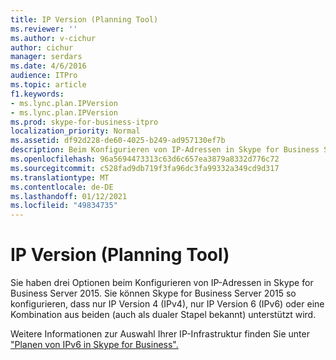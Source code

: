 ```yaml
---
title: IP Version (Planning Tool)
ms.reviewer: ''
ms.author: v-cichur
author: cichur
manager: serdars
ms.date: 4/6/2016
audience: ITPro
ms.topic: article
f1.keywords:
- ms.lync.plan.IPVersion
- ms.lync.plan.IPVersion
ms.prod: skype-for-business-itpro
localization_priority: Normal
ms.assetid: df92d228-de60-4025-b249-ad957130ef7b
description: Beim Konfigurieren von IP-Adressen in Skype for Business Server 2015 stehen Ihnen drei Optionen zur Verfügung. Sie können Skype for Business Server 2015 so konfigurieren, dass nur IP Version 4 (IPv4), nur IP Version 6 (IPv6) oder eine Kombination aus beiden (auch als dualer Stapel bekannt) unterstützt wird.
ms.openlocfilehash: 96a5694473313c63d6c657ea3879a8332d776c72
ms.sourcegitcommit: c528fad9db719f3fa96dc3fa99332a349cd9d317
ms.translationtype: MT
ms.contentlocale: de-DE
ms.lasthandoff: 01/12/2021
ms.locfileid: "49834735"
---
```

# <a name="ip-version-planning-tool"></a>IP Version (Planning Tool)
 
Sie haben drei Optionen beim Konfigurieren von IP-Adressen in Skype for Business Server 2015. Sie können Skype for Business Server 2015 so konfigurieren, dass nur IP Version 4 (IPv4), nur IP Version 6 (IPv6) oder eine Kombination aus beiden (auch als dualer Stapel bekannt) unterstützt wird.
  
Weitere Informationen zur Auswahl Ihrer IP-Infrastruktur finden Sie unter ["Planen von IPv6 in Skype for Business".](../../plan-your-deployment/network-requirements/ipv6.md)
  

